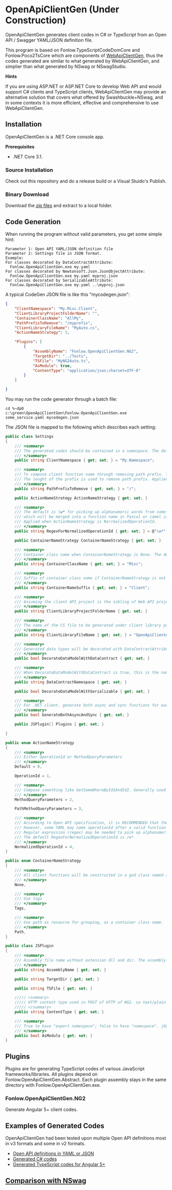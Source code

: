 # OpenApiClientGen (Under Construction)
OpenApiClientGen generates client codes in C# or TypeScript from an Open API / Swagger YAML/JSON definition file.

This program is based on Fonlow.TypeScriptCodeDomCore and Fonlow.Poco2TsCore which are components of [WebApiClientGen](https://github.com/zijianhuang/webapiclientgen), thus the codes generated are similar to what generated by WebApiClientGen, and simplier than what generated by NSwag or NSwagStudio.

**Hints**

If you are using ASP.NET or ASP.NET Core to develop Web API and would support C# clients and TypeScript clients, WebApiClientGen may provide an alternative solution that covers what offered by Swashbuckle+NSwag, and in some contexts it is more efficient, effective and comprehensive to use WebApiClientGen.

## Installation
OpenApiClientGen is a .NET Core console app.

**Prerequisites**

* .NET Core 3.1.

### Source Installation
Check out this repository and do a release build or a Visual Stuido's Publish.

### Binary Download

Download the [zip files](https://github.com/zijianhuang/openapiclientgen/releases) and extract to a local folder.


## Code Generation

When running the program without valid parameters, you get some simple hint:
```
Parameter 1: Open API YAML/JSON definition file
Parameter 2: Settings file in JSON format.
Example:
For classes decorated by DataContractAttribute:
  Fonlow.OpenApiClientGen.exe my.yaml
For classes decorated by Newtonsoft.Json.JsonObjectAttribute:
  Fonlow.OpenApiClientGen.exe my.yaml myproj.json
For classes decorated by SerializableAttribute:
  Fonlow.OpenApiClientGen.exe my.yaml ..\myproj.json
```

A typical CodeGen JSON file is like this "mycodegen.json":
```json
{
    "ClientNamespace": "My.Misc.Client",
    "ClientLibraryProjectFolderName": "",
    "ContainerClassName": "AllMy",
    "PathPrefixToRemove": "/myprefix",
    "ClientLibraryFileName": "MyAuto.cs",
    "ActionNameStrategy": 3,

    "Plugins": [
        {
            "AssemblyName": "Fonlow.OpenApiClientGen.NG2",
            "TargetDir": "../Tests",
            "TSFile": "MyNG2Auto.ts",
            "AsModule": true,
            "ContentType": "application/json;charset=UTF-8"
        }
    ]

}
```

You may run the code generator through a batch file:
```batch
cd %~dp0
c:\green\OpenApiClientGen\Fonlow.OpenApiClientGen.exe some_service.yaml mycodegen.json
```

The JSON file is mapped to the following which describes each setting:
```c#
public class Settings
{
    /// <summary>
    /// The generated codes should be contained in a namespace. The default is My.Namespace.
    /// </summary>
    public string ClientNamespace { get; set; } = "My.Namespace";

    /// <summary>
    /// To compose client function name through removing path prefix. Typically / or /api. The default is /.
    /// The lenght of the prefix is used to remove path prefix. Applied when ActionNameStrategy is PathMethodQueryParameters.
    /// </summary>
    public string PathPrefixToRemove { get; set; } = "/";

    public ActionNameStrategy ActionNameStrategy { get; set; }

    /// <summary>
    /// The default is \w* for picking up alphanumeric words from some crikey operationIds through matching a list of words 
    /// which will be merged into a function name in Pascal or camel casing. 
    /// Applied when ActionNameStrategy is NorrmalizedOperationId.
    /// </summary>
    public string RegexForNormalizedOperationId { get; set; } = @"\w*";

    public ContainerNameStrategy ContainerNameStrategy { get; set; }

    /// <summary>
    /// Container class name when ContainerNameStrategy is None. The default is Misc.
    /// </summary>
    public string ContainerClassName { get; set; } = "Misc";

    /// <summary>
    /// Suffix of container class name if ContainerNameStrategy is not None. The default is "Client".
    /// </summary>
    public string ContainerNameSuffix { get; set; } = "Client";

    /// <summary>
    /// Assuming the client API project is the sibling of Web API project. Relative path to the WebApi project should be fine.
    /// </summary>
    public string ClientLibraryProjectFolderName { get; set; }

    /// <summary>
    /// The name of the CS file to be generated under client library project folder. The default is OpenApiClientAuto.cs.
    /// </summary>
    public string ClientLibraryFileName { get; set; } = "OpenApiClientAuto.cs";

    /// <summary>
    /// Generated data types will be decorated with DataContractAttribute and DataMemberAttribute.
    /// </summary>
    public bool DecorateDataModelWithDataContract { get; set; }

    /// <summary>
    /// When DecorateDataModelWithDataContract is true, this is the namespace of DataContractAttribute. For example, "http://mybusiness.com/09/2019
    /// </summary>
    public string DataContractNamespace { get; set; }

    public bool DecorateDataModelWithSerializable { get; set; }

    /// <summary>
    /// For .NET client, generate both async and sync functions for each Web API function
    /// </summary>
    public bool GenerateBothAsyncAndSync { get; set; }

    public JSPlugin[] Plugins { get; set; }

}

public enum ActionNameStrategy
{
    /// <summary>
    /// Either OperationId or MethodQueryParameters
    /// </summary>
    Default = 0,

    OperationId = 1,

    /// <summary>
    /// Compose something like GetSomeWhereById1AndId2. Generally used with ContainerNameStrategy.Path
    /// </summary>
    MethodQueryParameters = 2,

    PathMethodQueryParameters = 3,

    /// <summary>
    /// According to Open API specification, it is RECOMMENDED that the naming of operationId follows common programming naming conventions. 
    /// However, some YAML may name operationId after a valid function name. For example, "list-data-sets", "Search by name" or "SearchByName@WkUld". 
    /// Regular expression (regex) may be needed to pick up alphanumeric words from such operationId and create a valid function name.
    /// The default RegexForNormalizedOperationId is /w*.
    /// </summary>
    NormalizedOperationId = 4,
}

public enum ContainerNameStrategy
{
    /// <summary>
    /// All client functions will be constructed in a god class named after ContainerClassName
    /// </summary>
    None,

    /// <summary>
    /// Use tags
    /// </summary>
    Tags,

    /// <summary>
    /// Use path as resource for grouping, as a container class name.
    /// </summary>
    Path,
}

public class JSPlugin
{
    /// <summary>
    /// Assembly file name without extension dll and dir. The assembly file should be in the same directory of the main program.
    /// </summary>
    public string AssemblyName { get; set; }

    public string TargetDir { get; set; }

    public string TSFile { get; set; }

    ///// <summary>
    ///// HTTP content type used in POST of HTTP of NG2. so text/plain could be used to avoid preflight in CORS.
    ///// </summary>
    public string ContentType { get; set; }

    /// <summary>
    /// True to have "export namespace"; false to have "namespace". jQuery wants "namespace".
    /// </summary>
    public bool AsModule { get; set; }
}

```



## Plugins

Plugins are for generating TypeScript codes of various JavaScript frameworks/libraries. All plugins depend on Fonlow.OpenApiClientGen.Abstract. Each plugin assembly stays in the same directory with Fonlow.OpenApiClientGen.exe.

### Fonlow.OpenApiClientGen.NG2

Generate Angular 5+ client codes.

## Examples of Generated Codes

OpenApiClientGen had been tested upon multiple Open API definitions most in v3 formats and some in v2 formats.

* [Open API definitions in YAML or JSON](https://github.com/zijianhuang/openapiclientgen/tree/master/Tests/SwagTests/SwagMock)
* [Generated C# codes](https://github.com/zijianhuang/openapiclientgen/tree/master/Tests/SwagTests/Results)
* [Generated TypeScript codes for Angular 5+](https://github.com/zijianhuang/openapiclientgen/tree/master/Tests/SwagTests/NG2Results)

## [Comparison with NSwag](https://github.com/zijianhuang/openapiclientgen/wiki/Comparison-with-NSwag)

